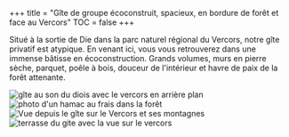 +++
title = "Gîte de groupe écoconstruit, spacieux, en bordure de forêt et face au Vercors"
TOC = false
+++


Situé à la sortie de Die dans la parc naturel régional du Vercors, notre gîte privatif est atypique. En venant ici, vous vous retrouverez dans une immense bâtisse en écoconstruction. Grands volumes, murs en pierre sèche, parquet, poêle à bois, douceur de l'intérieur et havre de paix de la forêt attenante.

![ gîte au son du diois avec le vercors en arrière plan](gite_montagne_accueil.jpg)
![photo d'un hamac au frais dans la forêt](foret_avec_hamac.jpg)
![Vue depuis le gîte sur le Vercors et ses montagnes](montage_vercors.jpg)
![terrasse du gite avec la vue sur le vercors](terrasse.jpg)
